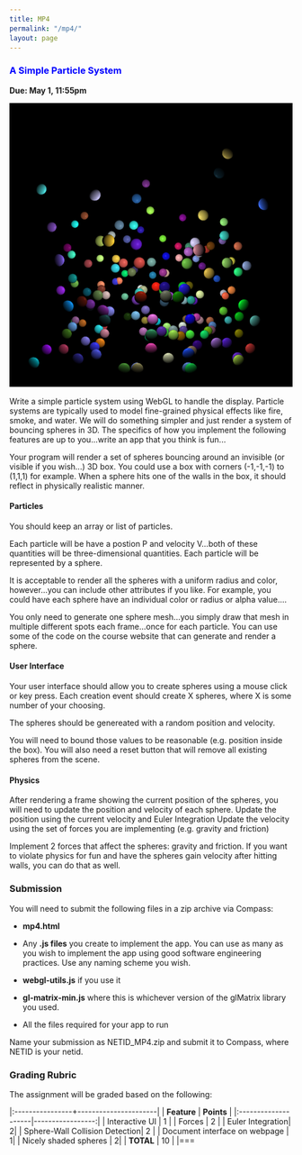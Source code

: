 ```yaml
---
title: MP4
permalink: "/mp4/"
layout: page
---
```


### <span style="color:blue"> A Simple Particle System</span>
**Due: May 1, 11:55pm**

![spheres](/assets/img/mp4.png)  

Write a simple particle system using WebGL to handle the display. 
Particle systems are typically used to model fine-grained physical effects like fire, smoke, and water.
We will do something simpler and just render a system of bouncing spheres in 3D.
The specifics of how you implement the following features are up to you...write an app that you think is fun...

Your program will render a set of spheres bouncing around an invisible (or visible if you wish...) 3D box.
You could use a box with corners (-1,-1,-1) to (1,1,1) for example.
When a sphere hits one of the walls in the box, it should reflect in physically realistic manner.  

#### Particles ####
You should keep an array or list of particles.

Each particle will be have a postion P and velocity V...both of these quantities will be three-dimensional quantities. Each particle will be represented by a sphere.

It is acceptable to render all the spheres with a uniform radius and color, however...you can include other attributes if you like. For example, you could have each sphere have an individual color or radius or alpha value....
 
You only need to generate one sphere mesh...you simply draw that mesh in multiple different spots each frame...once for each particle.
You can use some of the code on the course website that can generate and render a sphere.

#### User Interface ####

Your user interface should allow you to create spheres using a mouse click or key press. Each creation event should create X spheres, where X is some number of your choosing.

The spheres should be genereated with a random position and velocity.

You will need to bound those values to be reasonable (e.g. position inside the box).
You will also need a reset button that will remove all existing spheres from the scene.
 
#### Physics #### 

After rendering a frame showing the current position of the spheres, you will need to update the position and velocity of each sphere.
Update the position using the current velocity and Euler Integration
Update the velocity using the set of forces you are implementing (e.g. gravity and friction) 
 
Implement 2 forces that affect the spheres: gravity and friction. If you want to violate physics for fun and have the spheres gain velocity after hitting walls, you can do that as well.

### Submission ###

You will need to submit the following files in a zip archive via Compass:

- **mp4.html**

- Any **.js files** you create to implement the app. You can use as many as you wish to implement the app using good software engineering practices. Use any naming scheme you wish.

- **webgl-utils.js** if you use it  

- **gl-matrix-min.js** where this is whichever version of the glMatrix library you used.

- All the files required for your app to run

Name your submission as NETID_MP4.zip and submit it to Compass, where NETID is your netid.

### Grading Rubric ###
The assignment will be graded based on the following:

|:----------------+----------------------|
| **Feature**     | **Points**           |
|:--------------------|-----------------:|
| Interactive UI	 | 1 |
| Forces           | 2 |
| Euler Integration|	2| 
| Sphere-Wall Collision Detection| 	2 |
| Document interface on webpage | 1| 
| Nicely shaded spheres | 2|
| **TOTAL**	                                                | 10   |
|===
